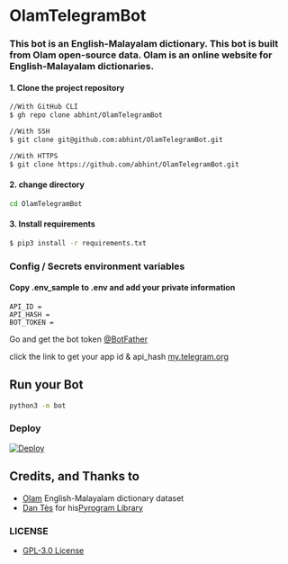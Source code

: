 # OlamTelegramBot
### This bot is an English-Malayalam dictionary. This bot is built from Olam open-source data. Olam is an online website for English-Malayalam dictionaries.

#### 1. Clone the project repository

```sh
//With GitHub CLI
$ gh repo clone abhint/OlamTelegramBot
```

```sh
//With SSH
$ git clone git@github.com:abhint/OlamTelegramBot.git
```

```sh
//With HTTPS
$ git clone https://github.com/abhint/OlamTelegramBot.git
```
#### 2. change directory

```sh
cd OlamTelegramBot
```
#### 3. Install requirements
```sh
$ pip3 install -r requirements.txt
```

### Config / Secrets environment variables
#### Copy .env_sample to .env and add your private information

```env
API_ID = 
API_HASH = 
BOT_TOKEN = 
```

Go and get the bot token [@BotFather](https://telegram.dog/BotFather)

click the link to get your app id & api_hash [my.telegram.org](https://my.telegram.org/auth)

## Run your Bot

```sh
python3 -m bot
```

### Deploy

[![Deploy](https://www.herokucdn.com/deploy/button.svg)](https://heroku.com/deploy?template=https://github.com/abhint/OlamTelegramBot/)

## Credits, and Thanks to

* [Olam](https://olam.in/open/) English-Malayalam dictionary dataset
* [Dan Tès](https://telegram.dog/haskell) for his[Pyrogram Library](https://github.com/pyrogram/pyrogram)

### LICENSE
- [ GPL-3.0 License](https://github.com/abhint/OlamTelegramBot/blob/main/LICENSE)
